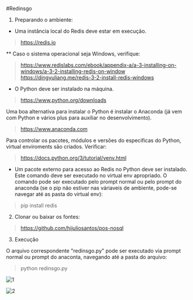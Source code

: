 #Redinsgo

1. Preparando o ambiente:

* Uma instância local do Redis deve estar em execução.</br>
> https://redis.io</br>

** Caso o sistema operacional seja Windows, verifique:</br>
> https://www.redislabs.com/ebook/appendix-a/a-3-installing-on-windows/a-3-2-installing-redis-on-window
> https://dingyuliang.me/redis-3-2-install-redis-windows

* O Python deve ser instalado na máquina.</br>
> https://www.python.org/downloads

Uma boa alternativa para instalar o Python é instalar o Anaconda (já vem com Python e vários plus para auxiliar no desenvolvimento).</br>
> https://www.anaconda.com

Para controlar os pacotes,  módulos e versões do especificas do Python, virtual enviroments são criados. Verificar:</br>
> https://docs.python.org/3/tutorial/venv.html

* Um pacote externo para acesso ao Redis no Python deve ser instalado. Este comando deve ser executado no virtual env apropriado. O comando pode ser executado pelo prompt normal ou pelo prompt do anaconda (se o pip não estiver nas váriaveis de ambiente, pode-se navegar até as pasta do virtual env):</br>

> pip install redis

2. Clonar ou baixar os fontes:

> https://github.com/hijuliosantos/pos-nosql

3. Execução

O arquivo correspondente "redinsgo.py" pode ser executado via prompt normal ou prompt do anaconta, navegando até a pasta do arquivo:</br>

> python redinsgo.py

![1](https://user-images.githubusercontent.com/61625680/76279788-b1f88400-626e-11ea-9fbb-458797501269.png)


![2](https://user-images.githubusercontent.com/61625680/76279813-c63c8100-626e-11ea-83a7-022c71261bb0.png)











